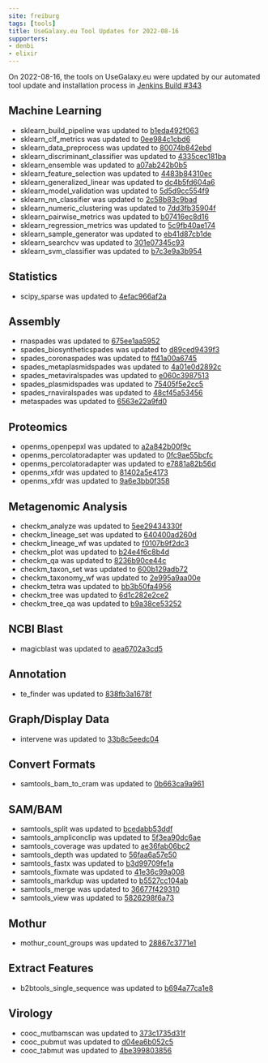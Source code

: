 ```yaml
---
site: freiburg
tags: [tools]
title: UseGalaxy.eu Tool Updates for 2022-08-16
supporters:
- denbi
- elixir
---
```


On 2022-08-16, the tools on UseGalaxy.eu were updated by our automated tool update and installation process in [Jenkins Build #343](https://build.galaxyproject.eu/job/usegalaxy-eu/job/install-tools/#343/)


## Machine Learning

- sklearn_build_pipeline was updated to [b1eda492f063](https://toolshed.g2.bx.psu.edu/view/bgruening/sklearn_build_pipeline/b1eda492f063)
- sklearn_clf_metrics was updated to [0ee984c1cbd6](https://toolshed.g2.bx.psu.edu/view/bgruening/sklearn_clf_metrics/0ee984c1cbd6)
- sklearn_data_preprocess was updated to [80074b842ebd](https://toolshed.g2.bx.psu.edu/view/bgruening/sklearn_data_preprocess/80074b842ebd)
- sklearn_discriminant_classifier was updated to [4335cec181ba](https://toolshed.g2.bx.psu.edu/view/bgruening/sklearn_discriminant_classifier/4335cec181ba)
- sklearn_ensemble was updated to [a07ab242b0b5](https://toolshed.g2.bx.psu.edu/view/bgruening/sklearn_ensemble/a07ab242b0b5)
- sklearn_feature_selection was updated to [4483b84310ec](https://toolshed.g2.bx.psu.edu/view/bgruening/sklearn_feature_selection/4483b84310ec)
- sklearn_generalized_linear was updated to [dc4b5fd604a6](https://toolshed.g2.bx.psu.edu/view/bgruening/sklearn_generalized_linear/dc4b5fd604a6)
- sklearn_model_validation was updated to [5d5d9cc554f9](https://toolshed.g2.bx.psu.edu/view/bgruening/sklearn_model_validation/5d5d9cc554f9)
- sklearn_nn_classifier was updated to [2c58b83c9bad](https://toolshed.g2.bx.psu.edu/view/bgruening/sklearn_nn_classifier/2c58b83c9bad)
- sklearn_numeric_clustering was updated to [7dd3fb35904f](https://toolshed.g2.bx.psu.edu/view/bgruening/sklearn_numeric_clustering/7dd3fb35904f)
- sklearn_pairwise_metrics was updated to [b07416ec8d16](https://toolshed.g2.bx.psu.edu/view/bgruening/sklearn_pairwise_metrics/b07416ec8d16)
- sklearn_regression_metrics was updated to [5c9fb40ae174](https://toolshed.g2.bx.psu.edu/view/bgruening/sklearn_regression_metrics/5c9fb40ae174)
- sklearn_sample_generator was updated to [eb41d87cb1de](https://toolshed.g2.bx.psu.edu/view/bgruening/sklearn_sample_generator/eb41d87cb1de)
- sklearn_searchcv was updated to [301e07345c93](https://toolshed.g2.bx.psu.edu/view/bgruening/sklearn_searchcv/301e07345c93)
- sklearn_svm_classifier was updated to [b7c3e9a3b954](https://toolshed.g2.bx.psu.edu/view/bgruening/sklearn_svm_classifier/b7c3e9a3b954)

## Statistics

- scipy_sparse was updated to [4efac966af2a](https://toolshed.g2.bx.psu.edu/view/bgruening/scipy_sparse/4efac966af2a)

## Assembly

- rnaspades was updated to [675ee1aa5952](https://toolshed.g2.bx.psu.edu/view/iuc/rnaspades/675ee1aa5952)
- spades_biosyntheticspades was updated to [d89ced9439f3](https://toolshed.g2.bx.psu.edu/view/iuc/spades_biosyntheticspades/d89ced9439f3)
- spades_coronaspades was updated to [ff41a00a6745](https://toolshed.g2.bx.psu.edu/view/iuc/spades_coronaspades/ff41a00a6745)
- spades_metaplasmidspades was updated to [4a01e0d2892c](https://toolshed.g2.bx.psu.edu/view/iuc/spades_metaplasmidspades/4a01e0d2892c)
- spades_metaviralspades was updated to [e060c3987513](https://toolshed.g2.bx.psu.edu/view/iuc/spades_metaviralspades/e060c3987513)
- spades_plasmidspades was updated to [75405f5e2cc5](https://toolshed.g2.bx.psu.edu/view/iuc/spades_plasmidspades/75405f5e2cc5)
- spades_rnaviralspades was updated to [48cf45a53456](https://toolshed.g2.bx.psu.edu/view/iuc/spades_rnaviralspades/48cf45a53456)
- metaspades was updated to [6563e22a9fd0](https://toolshed.g2.bx.psu.edu/view/nml/metaspades/6563e22a9fd0)

## Proteomics

- openms_openpepxl was updated to [a2a842b00f9c](https://toolshed.g2.bx.psu.edu/view/galaxyp/openms_openpepxl/a2a842b00f9c)
- openms_percolatoradapter was updated to [0fc9ae55bcfc](https://toolshed.g2.bx.psu.edu/view/galaxyp/openms_percolatoradapter/0fc9ae55bcfc)
- openms_percolatoradapter was updated to [e7881a82b56d](https://toolshed.g2.bx.psu.edu/view/galaxyp/openms_percolatoradapter/e7881a82b56d)
- openms_xfdr was updated to [81402a5e4173](https://toolshed.g2.bx.psu.edu/view/galaxyp/openms_xfdr/81402a5e4173)
- openms_xfdr was updated to [9a6e3bb0f358](https://toolshed.g2.bx.psu.edu/view/galaxyp/openms_xfdr/9a6e3bb0f358)

## Metagenomic Analysis

- checkm_analyze was updated to [5ee29434330f](https://toolshed.g2.bx.psu.edu/view/iuc/checkm_analyze/5ee29434330f)
- checkm_lineage_set was updated to [640400ad260d](https://toolshed.g2.bx.psu.edu/view/iuc/checkm_lineage_set/640400ad260d)
- checkm_lineage_wf was updated to [f0107b9f2dc3](https://toolshed.g2.bx.psu.edu/view/iuc/checkm_lineage_wf/f0107b9f2dc3)
- checkm_plot was updated to [b24e4f6c8b4d](https://toolshed.g2.bx.psu.edu/view/iuc/checkm_plot/b24e4f6c8b4d)
- checkm_qa was updated to [8236b90ce44c](https://toolshed.g2.bx.psu.edu/view/iuc/checkm_qa/8236b90ce44c)
- checkm_taxon_set was updated to [600b129adb72](https://toolshed.g2.bx.psu.edu/view/iuc/checkm_taxon_set/600b129adb72)
- checkm_taxonomy_wf was updated to [2e995a9aa00e](https://toolshed.g2.bx.psu.edu/view/iuc/checkm_taxonomy_wf/2e995a9aa00e)
- checkm_tetra was updated to [bb3b50fa4956](https://toolshed.g2.bx.psu.edu/view/iuc/checkm_tetra/bb3b50fa4956)
- checkm_tree was updated to [6d1c282e2ce2](https://toolshed.g2.bx.psu.edu/view/iuc/checkm_tree/6d1c282e2ce2)
- checkm_tree_qa was updated to [b9a38ce53252](https://toolshed.g2.bx.psu.edu/view/iuc/checkm_tree_qa/b9a38ce53252)

## NCBI Blast

- magicblast was updated to [aea6702a3cd5](https://toolshed.g2.bx.psu.edu/view/iuc/magicblast/aea6702a3cd5)

## Annotation

- te_finder was updated to [838fb3a1678f](https://toolshed.g2.bx.psu.edu/view/iuc/te_finder/838fb3a1678f)

## Graph/Display Data

- intervene was updated to [33b8c5eedc04](https://toolshed.g2.bx.psu.edu/view/iuc/intervene/33b8c5eedc04)

## Convert Formats

- samtools_bam_to_cram was updated to [0b663ca9a961](https://toolshed.g2.bx.psu.edu/view/iuc/samtools_bam_to_cram/0b663ca9a961)

## SAM/BAM

- samtools_split was updated to [bcedabb53ddf](https://toolshed.g2.bx.psu.edu/view/devteam/samtools_split/bcedabb53ddf)
- samtools_ampliconclip was updated to [5f3ea90dc6ae](https://toolshed.g2.bx.psu.edu/view/iuc/samtools_ampliconclip/5f3ea90dc6ae)
- samtools_coverage was updated to [ae36fab06bc2](https://toolshed.g2.bx.psu.edu/view/iuc/samtools_coverage/ae36fab06bc2)
- samtools_depth was updated to [56faa6a57e50](https://toolshed.g2.bx.psu.edu/view/iuc/samtools_depth/56faa6a57e50)
- samtools_fastx was updated to [b3d99709fe1a](https://toolshed.g2.bx.psu.edu/view/iuc/samtools_fastx/b3d99709fe1a)
- samtools_fixmate was updated to [41e36c99a008](https://toolshed.g2.bx.psu.edu/view/iuc/samtools_fixmate/41e36c99a008)
- samtools_markdup was updated to [b5527cc104ab](https://toolshed.g2.bx.psu.edu/view/iuc/samtools_markdup/b5527cc104ab)
- samtools_merge was updated to [36677f429310](https://toolshed.g2.bx.psu.edu/view/iuc/samtools_merge/36677f429310)
- samtools_view was updated to [5826298f6a73](https://toolshed.g2.bx.psu.edu/view/iuc/samtools_view/5826298f6a73)

## Mothur

- mothur_count_groups was updated to [28867c3771e1](https://toolshed.g2.bx.psu.edu/view/iuc/mothur_count_groups/28867c3771e1)

## Extract Features

- b2btools_single_sequence was updated to [b694a77ca1e8](https://toolshed.g2.bx.psu.edu/view/iuc/b2btools_single_sequence/b694a77ca1e8)

## Virology

- cooc_mutbamscan was updated to [373c1735d31f](https://toolshed.g2.bx.psu.edu/view/iuc/cooc_mutbamscan/373c1735d31f)
- cooc_pubmut was updated to [d04ea6b052c5](https://toolshed.g2.bx.psu.edu/view/iuc/cooc_pubmut/d04ea6b052c5)
- cooc_tabmut was updated to [4be399803856](https://toolshed.g2.bx.psu.edu/view/iuc/cooc_tabmut/4be399803856)

